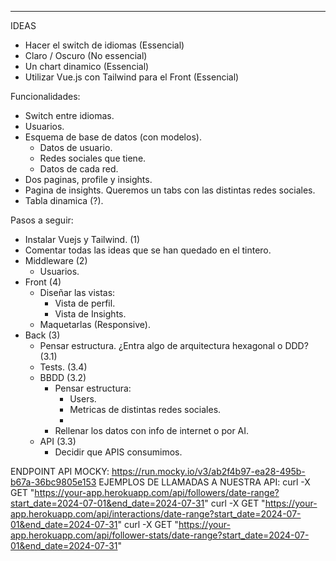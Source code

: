 ------------------------------------

IDEAS

- Hacer el switch de idiomas (Essencial)
- Claro / Oscuro (No essencial)
- Un chart dinamico (Essencial)
- Utilizar Vue.js con Tailwind para el Front (Essencial)

Funcionalidades:
- Switch entre idiomas.
- Usuarios.
- Esquema de base de datos (con modelos).
  - Datos de usuario.
  - Redes sociales que tiene.
  - Datos de cada red.
- Dos paginas, profile y insights.
- Pagina de insights. Queremos un tabs con las distintas redes sociales.
- Tabla dinamica (?).

Pasos a seguir:
- Instalar Vuejs y Tailwind. (1)
- Comentar todas las ideas que se han quedado en el tintero.
- Middleware (2)
    - Usuarios.
- Front (4)
    - Diseñar las vistas:
        - Vista de perfil.
        - Vista de Insights.
    - Maquetarlas (Responsive).
- Back (3)
    - Pensar estructura. ¿Entra algo de arquitectura hexagonal o DDD? (3.1)
    - Tests. (3.4)
    - BBDD (3.2)
        - Pensar estructura:
            - Users.
            - Metricas de distintas redes sociales.
            - 
        - Rellenar los datos con info de internet o por AI.
    - API (3.3)
        - Decidir que APIS consumimos.
    

ENDPOINT API MOCKY: https://run.mocky.io/v3/ab2f4b97-ea28-495b-b67a-36bc9805e153
EJEMPLOS DE LLAMADAS A NUESTRA API:
curl -X GET "https://your-app.herokuapp.com/api/followers/date-range?start_date=2024-07-01&end_date=2024-07-31"
curl -X GET "https://your-app.herokuapp.com/api/interactions/date-range?start_date=2024-07-01&end_date=2024-07-31"
curl -X GET "https://your-app.herokuapp.com/api/follower-stats/date-range?start_date=2024-07-01&end_date=2024-07-31"

